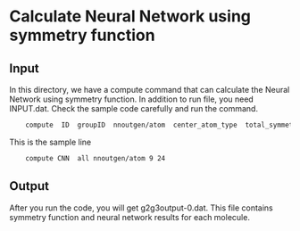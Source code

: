 # Calculate Neural Network using symmetry function

<p align="justify"> 
  
  ## Input
  
  In this directory, we have a compute command that can calculate the Neural Network using symmetry function. 
  In addition to run file, you need INPUT.dat. Check the sample code carefully and run the command. 

```bash
    compute  ID  groupID  nnoutgen/atom  center_atom_type  total_symmetry_function_number  
```
This is the sample line 
```bash
    compute CNN  all nnoutgen/atom 9 24 
```

## Output

After you run the code, you will get g2g3output-0.dat. 
This file contains symmetry function and neural network results for each molecule.



</p>
